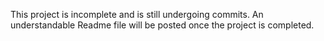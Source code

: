 This project is incomplete and is still undergoing commits.
An understandable Readme file will be posted once the project is completed. 